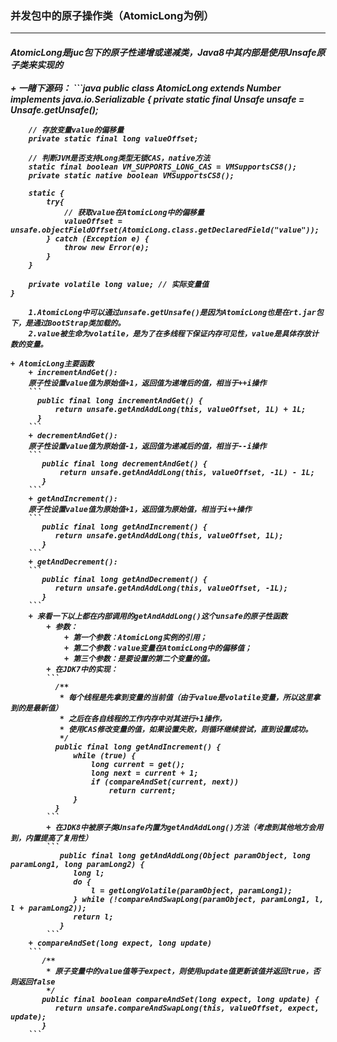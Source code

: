 ### **并发包中的原子操作类（AtomicLong为例）**
---

<h5>AtomicLong是juc包下的原子性递增或递减类，Java8中其内部是使用Unsafe原子类来实现的
<br><br>
+ 一睹下源码：
```java
    public class AtomicLong extends Number implements java.io.Serializable {
        private static final Unsafe unsafe = Unsafe.getUnsafe();
        
        // 存放变量value的偏移量
        private static final long valueOffset;
        
        // 判断JVM是否支持Long类型无锁CAS，native方法
        static final boolean VM_SUPPORTS_LONG_CAS = VMSupportsCS8(); 
        private static native boolean VMSupportsCS8();
        
        static {
            try{
                // 获取value在AtomicLong中的偏移量
                valueOffset = unsafe.objectFieldOffset(AtomicLong.class.getDeclaredField("value"));
            } catch (Exception e) {
                throw new Error(e);
            }
        }
        
        private volatile long value; // 实际变量值
    }
```
    1.AtomicLong中可以通过unsafe.getUnsafe()是因为AtomicLong也是在rt.jar包下，是通过BootStrap类加载的。
    2.value被生命为volatile，是为了在多线程下保证内存可见性，value是具体存放计数的变量。

+ AtomicLong主要函数
    + incrementAndGet(): 
    原子性设置value值为原始值+1，返回值为递增后的值，相当于++i操作
    ```
      public final long incrementAndGet() {
          return unsafe.getAndAddLong(this, valueOffset, 1L) + 1L;
      }
    ```
    + decrementAndGet():
    原子性设置value值为原始值-1，返回值为递减后的值，相当于--i操作
    ```
       public final long decrementAndGet() {
           return unsafe.getAndAddLong(this, valueOffset, -1L) - 1L; 
       }
    ```
    + getAndIncrement():
    原子性设置value值为原始值+1，返回值为原始值，相当于i++操作
    ```
       public final long getAndIncrement() {
          return unsafe.getAndAddLong(this, valueOffset, 1L);
       }
    ```
    + getAndDecrement():
    ```
       public final long getAndDecrement() {
          return unsafe.getAndAddLong(this, valueOffset, -1L);
       }
    ```
    + 来看一下以上都在内部调用的getAndAddLong()这个unsafe的原子性函数
        + 参数：
            + 第一个参数：AtomicLong实例的引用；
            + 第二个参数：value变量在AtomicLong中的偏移值；
            + 第三个参数：是要设置的第二个变量的值。
        + 在JDK7中的实现：
        ```
          /**
           * 每个线程是先拿到变量的当前值（由于value是volatile变量，所以这里拿到的是最新值）
           * 之后在各自线程的工作内存中对其进行+1操作，
           * 使用CAS修改变量的值，如果设置失败，则循环继续尝试，直到设置成功。
           */
          public final long getAndIncrement() {
              while (true) {
                  long current = get();
                  long next = current + 1;
                  if (compareAndSet(current, next)) 
                      return current;
              }
          }
        ```
        + 在JDK8中被原子类Unsafe内置为getAndAddLong()方法（考虑到其他地方会用到，内置提高了复用性）
        ```
           public final long getAndAddLong(Object paramObject, long paramLong1, long paramLong2) {
              long l;
              do {
                  l = getLongVolatile(paramObject, paramLong1);
              } while (!compareAndSwapLong(paramObject, paramLong1, l, l + paramLong2));
              return l;
           }
        ```
    + compareAndSet(long expect, long update)
    ```
       /**
        * 原子变量中的value值等于expect，则使用update值更新该值并返回true，否则返回false
        */
       public final boolean compareAndSet(long expect, long update) {
          return unsafe.compareAndSwapLong(this, valueOffset, expect, update);
       } 
    ```
    
                
